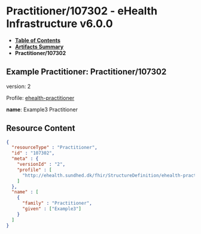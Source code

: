 # Practitioner/107302 - eHealth Infrastructure v6.0.0

* [**Table of Contents**](toc.md)
* [**Artifacts Summary**](artifacts.md)
* **Practitioner/107302**

## Example Practitioner: Practitioner/107302

version: 2

Profile: [ehealth-practitioner](StructureDefinition-ehealth-practitioner.md)

**name**: Example3 Practitioner 



## Resource Content

```json
{
  "resourceType" : "Practitioner",
  "id" : "107302",
  "meta" : {
    "versionId" : "2",
    "profile" : [
      "http://ehealth.sundhed.dk/fhir/StructureDefinition/ehealth-practitioner"
    ]
  },
  "name" : [
    {
      "family" : "Practitioner",
      "given" : ["Example3"]
    }
  ]
}

```
